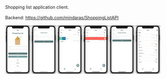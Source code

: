 Shopping list application client.
<br/><br/>
Backend: https://github.com/mindaras/ShoppingListAPI
<br/><br/>
![Alt text](/assets/screens.jpg)
